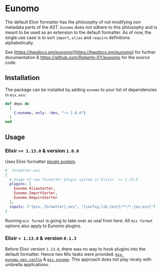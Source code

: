 # Eunomo

The default Elixir formatter has the philosophy of not modifying non metadata parts of the AST.
`Eunomo` does not adhere to this philosophy and is meant to be used as an extension to the default
formatter. As of now, the single use case is to sort `import`, `alias` and `require` definitions
alphabetically.

See [https://hexdocs.pm/eunomo](https://hexdocs.pm/eunomo) for further documentation &
https://github.com/Roberto-XY/eunomo for the source code.


## Installation

The package can be installed by adding `eunomo` to your list of dependencies in `mix.exs`:

```elixir
def deps do
  [
    {:eunomo, only: :dev, "~> 1.0.0"}
  ]
end
```

## Usage

### Elixir `>= 1.13.0` & version `1.0.0`

Uses Elixir formatter [plugin
system](https://hexdocs.pm/mix/1.13.0/Mix.Tasks.Format.html#module-plugins).

```elixir
# .formatter.exs
[
  # Usage of new formatter plugin system in Elixir `>= 1.13.0`.
  plugins: [
    Eunomo.AliasSorter,
    Eunomo.ImportSorter,
    Eunomo.RequireSorter
  ],
  inputs: ["{mix,.formatter}.exs", "{config,lib,test}/**/*.{ex,exs}"]
]
```

Running `mix format` is going to take over as usal from here. All `mix format` options also apply to
Eunomo plugins.

### Elixir `< 1.13.0` & version `0.1.3 `

Before Elixir version `1.13.0`, there was no way to hook plugins into the default formatter. Hence
two Mix tasks were provided: [`mix
eunomo.gen.config`](https://hexdocs.pm/eunomo/0.1.3/Mix.Tasks.Eunomo.Gen.Config.html) & [`mix
eunomo`](https://hexdocs.pm/eunomo/0.1.3/Mix.Tasks.Eunomo.html#content). This approach does not play
nicely with umbrella applications.